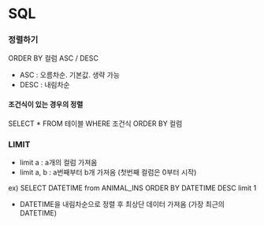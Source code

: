 # SQL

### 정렬하기
ORDER BY 컬럼 ASC / DESC
- ASC : 오름차순. 기본값. 생략 가능
- DESC : 내림차순

#### 조건식이 있는 경우의 정렬
SELECT * FROM 테이블 WHERE 조건식 ORDER BY 컬럼


### LIMIT
- limit a : a개의 컬럼 가져옴
- limit a, b : a번째부터 b개 가져옴 (첫번째 컬럼은 0부터 시작)

ex) SELECT DATETIME from ANIMAL_INS ORDER BY DATETIME DESC limit 1
- DATETIME을 내림차순으로 정렬 후 최상단 데이터 가져옴 (가장 최근의 DATETIME)
